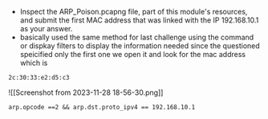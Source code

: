 - Inspect the ARP_Poison.pcapng file, part of this module's resources, and submit the first MAC address that was linked with the IP 192.168.10.1 as your answer. 
- basically used the same method for last challenge using the command or dispkay filters to display the information needed since the questioned speicified only the first one we open it and look for the mac address which is 

```Answer
2c:30:33:e2:d5:c3
```

![[Screenshot from 2023-11-28 18-56-30.png]]

``` SYntax
arp.opcode ==2 && arp.dst.proto_ipv4 == 192.168.10.1
```
